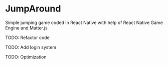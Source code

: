 # JumpAround

Simple jumping game coded in React Native with help of React Native Game Engine and Matter.js

TODO: Refactor code

TODO: Add login system

TODO: Optimization
